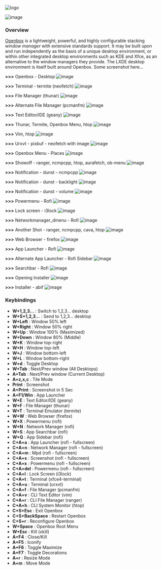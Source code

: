 ![logo](https://raw.githubusercontent.com/adi1090x/archlinux/master/images/logo_ob.png) <br />

![image](https://raw.githubusercontent.com/adi1090x/archlinux/master/images/openbox.jpeg) <br />

### Overview
[Openbox](http://openbox.org/wiki/Main_Page) is a lightweight, powerful, and highly configurable stacking *window manager* with extensive standards support. It may be built upon and run independently as the basis of a unique desktop environment, or within other integrated desktop environments such as KDE and Xfce, as an alternative to the window managers they provide. The LXDE desktop environment is itself built around Openbox. Some screenshot here...

**>>>** Openbox - Desktop
![image](https://raw.githubusercontent.com/adi1090x/archlinux/master/images/openbox/ob_1.png) <br />

**>>>** Terminal - termite (neofetch)
![image](https://raw.githubusercontent.com/adi1090x/archlinux/master/images/openbox/ob_2.png) <br />

**>>>** File Manager (thunar)
![image](https://raw.githubusercontent.com/adi1090x/archlinux/master/images/openbox/ob_3.png) <br />

**>>>** Alternate File Manager (pcmanfm)
![image](https://raw.githubusercontent.com/adi1090x/archlinux/master/images/openbox/ob_4.png) <br />

**>>>** Text Editor/IDE (geany)
![image](https://raw.githubusercontent.com/adi1090x/archlinux/master/images/openbox/ob_5.png) <br />

**>>>** Thunar, Termite, Openbox Menu, htop
![image](https://raw.githubusercontent.com/adi1090x/archlinux/master/images/openbox/ob_6.png) <br />

**>>>** Vim, htop
![image](https://raw.githubusercontent.com/adi1090x/archlinux/master/images/openbox/ob_7.png) <br />

**>>>** Urxvt - pixbuf - neofetch with image
![image](https://raw.githubusercontent.com/adi1090x/archlinux/master/images/openbox/ob_8.png) <br />

**>>>** Openbox Menu - Places
![image](https://raw.githubusercontent.com/adi1090x/archlinux/master/images/openbox/ob_9.png) <br />

**>>>** Showoff - ranger, ncmpcpp, htop, aurafetch, ob-menu
![image](https://raw.githubusercontent.com/adi1090x/archlinux/master/images/openbox/ob_10.png) <br />

**>>>** Notification - dunst - ncmpcpp
![image](https://raw.githubusercontent.com/adi1090x/archlinux/master/images/openbox/ob_11.png) <br />

**>>>** Notification - dunst - backlight
![image](https://raw.githubusercontent.com/adi1090x/archlinux/master/images/openbox/ob_12.png) <br />

**>>>** Notification - dunst - volume
![image](https://raw.githubusercontent.com/adi1090x/archlinux/master/images/openbox/ob_13.png) <br />

**>>>** Powermenu - Rofi
![image](https://raw.githubusercontent.com/adi1090x/archlinux/master/images/openbox/ob_14.png) <br />

**>>>** Lock screen - i3lock
![image](https://raw.githubusercontent.com/adi1090x/archlinux/master/images/openbox/ob_15.png) <br />

**>>>** Networkmanager_dmenu - Rofi
![image](https://raw.githubusercontent.com/adi1090x/archlinux/master/images/openbox/ob_16.png) <br />

**>>>** Another Shot - ranger, ncmpcpp, cava, htop
![image](https://raw.githubusercontent.com/adi1090x/archlinux/master/images/openbox/ob_17.png) <br />

**>>>** Web Browser - firefox
![image](https://raw.githubusercontent.com/adi1090x/archlinux/master/images/openbox/ob_18.png) <br />

**>>>** App Launcher - Rofi
![image](https://raw.githubusercontent.com/adi1090x/archlinux/master/images/openbox/ob_19.png) <br />

**>>>** Alternate App Launcher - Rofi Sidebar
![image](https://raw.githubusercontent.com/adi1090x/archlinux/master/images/openbox/ob_20.png) <br />

**>>>** Searchbar - Rofi
![image](https://raw.githubusercontent.com/adi1090x/archlinux/master/images/openbox/ob_21.png) <br />

**>>>** Opening Installer
![image](https://raw.githubusercontent.com/adi1090x/archlinux/master/images/openbox/ob_22.png) <br />

**>>>** Installer - abif
![image](https://raw.githubusercontent.com/adi1090x/archlinux/master/images/openbox/ob_23.png) <br />

### Keybindings

+ **W+1,2,3...** : Switch to 1,2,3... desktop
+ **W+S+1,2,3...** : Send to 1,2,3... desktop
+ **W+Left** : Window 50% left
+ **W+Right** : Window 50% right
+ **W+Up** : Window 100% (Maximized)
+ **W+Down** : Window 80% (Middle)
+ **W+K** : Window top-right
+ **W+H** : Window top-left
+ **W+J** : Window bottom-left
+ **W+L** : Window bottom-right
+ **W+d** : Toggle Desktop
+ **W+Tab** : Next/Prev window (All Desktops)
+ **A+Tab** : Next/Prev window (Current Desktop)
+ **A+z,x,c** : Tile Mode
+ **Print** : Screenshot
+ **A+Print** : Screenshot in 5 Sec
+ **A+F1/Win** : App Launcher
+ **W+E** : Text Editor/IDE (geany)
+ **W+F** : File Manager (thunar)
+ **W+T** : Terminal Emulator (termite)
+ **W+W** : Web Browser (firefox)
+ **W+X** : Powermenu (rofi)
+ **W+N** : Network Manager (rofi)
+ **W+S** : App Searchbar (rofi)
+ **W+Q** : App Sidebar (rofi)
+ **C+A+a** : App Launcher (rofi - fullscreen)
+ **C+A+n** : Network Manager (rofi - fullscreen)
+ **C+A+m** : Mpd (rofi - fullscreen)
+ **C+A+s** : Screenshot (rofi - fullscreen)
+ **C+A+x** : Powermenu (rofi - fullscreen)
+ **C+A+del** : Powermenu (rofi - fullscreen)
+ **C+A+l** : Lock Screen (i3lock)
+ **C+A+t** : Terminal (xfce4-terminal)
+ **C+A+u** : Terminal (urxvt)
+ **C+A+f** : File Manager (pcmanfm)
+ **C+A+v** : CLI Text Editor (vim)
+ **C+A+r** : CLI File Manager (ranger)
+ **C+A+h** : CLI System Monitor (htop)
+ **C+S+Esc** : Exit Openbox
+ **C+S+BackSpace** : Restart Openbox
+ **C+S+r** : Reconfigure Openbox
+ **W+Space** : Openbox Root Menu
+ **W+Esc** : Kill (xkill)
+ **A+F4** : Close/Kill
+ **A+F5** : Iconify
+ **A+F6** : Toggle Maximize
+ **A+F7** : Toggle Decorations
+ **A+r** : Resize Mode
+ **A+m** : Move Mode
